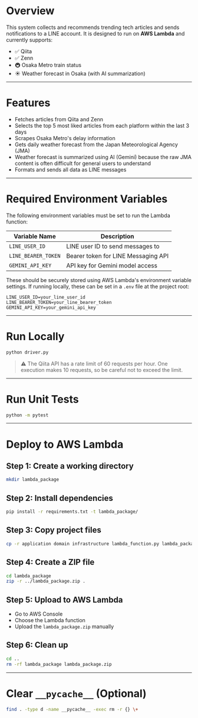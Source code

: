 # Overview

This system collects and recommends trending tech articles and sends notifications to a LINE account.
It is designed to run on **AWS Lambda** and currently supports:

* ✅ Qiita
* ✅ Zenn
* 🚇 Osaka Metro train status
* ☀️ Weather forecast in Osaka (with AI summarization)

---

# Features

* Fetches articles from Qiita and Zenn
* Selects the top 5 most liked articles from each platform within the last 3 days
* Scrapes Osaka Metro's delay information
* Gets daily weather forecast from the Japan Meteorological Agency (JMA)
* Weather forecast is summarized using AI (Gemini) because the raw JMA content is often difficult for general users to understand
* Formats and sends all data as LINE messages

---

# Required Environment Variables

The following environment variables must be set to run the Lambda function:

| Variable Name       | Description                         |
| ------------------- | ----------------------------------- |
| `LINE_USER_ID`      | LINE user ID to send messages to    |
| `LINE_BEARER_TOKEN` | Bearer token for LINE Messaging API |
| `GEMINI_API_KEY`    | API key for Gemini model access     |

These should be securely stored using AWS Lambda's environment variable settings.
If running locally, these can be set in a `.env` file at the project root:

```env
LINE_USER_ID=your_line_user_id
LINE_BEARER_TOKEN=your_line_bearer_token
GEMINI_API_KEY=your_gemini_api_key
```

---

# Run Locally

```bash
python driver.py
```

> ⚠️ The Qiita API has a rate limit of 60 requests per hour.
> One execution makes 10 requests, so be careful not to exceed the limit.

---

# Run Unit Tests

```bash
python -m pytest
```

---

# Deploy to AWS Lambda

## Step 1: Create a working directory

```bash
mkdir lambda_package
```

## Step 2: Install dependencies

```bash
pip install -r requirements.txt -t lambda_package/
```

## Step 3: Copy project files

```bash
cp -r application domain infrastructure lambda_function.py lambda_package/
```

## Step 4: Create a ZIP file

```bash
cd lambda_package
zip -r ../lambda_package.zip .
```

## Step 5: Upload to AWS Lambda

* Go to AWS Console
* Choose the Lambda function
* Upload the `lambda_package.zip` manually

## Step 6: Clean up

```bash
cd ..
rm -rf lambda_package lambda_package.zip
```

---

# Clear `__pycache__` (Optional)

```bash
find . -type d -name __pycache__ -exec rm -r {} \+
```
